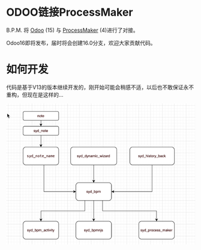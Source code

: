 # ODOO链接ProcessMaker

B.P.M. 将 <a href="http://www.odoo.com">Odoo</a> (15) 与 <a href="https://www.processmaker.com/">ProcessMaker</a> (4)进行了对接。

Odoo16即将发布，届时将会创建16.0分支，欢迎大家贡献代码。


# 如何开发

代码是基于V13的版本继续开发的，刚开始可能会稍感不适，以后也不敢保证永不重构，但现在是这样的...

[<img src="images/modules-depends.png">](模块依赖图)